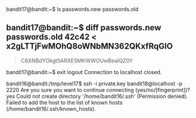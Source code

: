 bandit17@bandit:~$ ls
passwords.new  passwords.old

bandit17@bandit:~$ diff passwords.new passwords.old
42c42
< x2gLTTjFwMOhQ8oWNbMN362QKxfRqGlO
---
> C6XNBdYOkgt5ARXESMKWWOUwBeaIQZ0Y

bandit17@bandit:~$ exit
logout
Connection to localhost closed.

bandit16@bandit:/tmp/level17$ ssh -i private.key bandit18@localhost -p 2220
Are you sure you want to continue connecting (yes/no/[fingerprint])? yes
Could not create directory '/home/bandit16/.ssh' (Permission denied).
Failed to add the host to the list of known hosts (/home/bandit16/.ssh/known_hosts).
